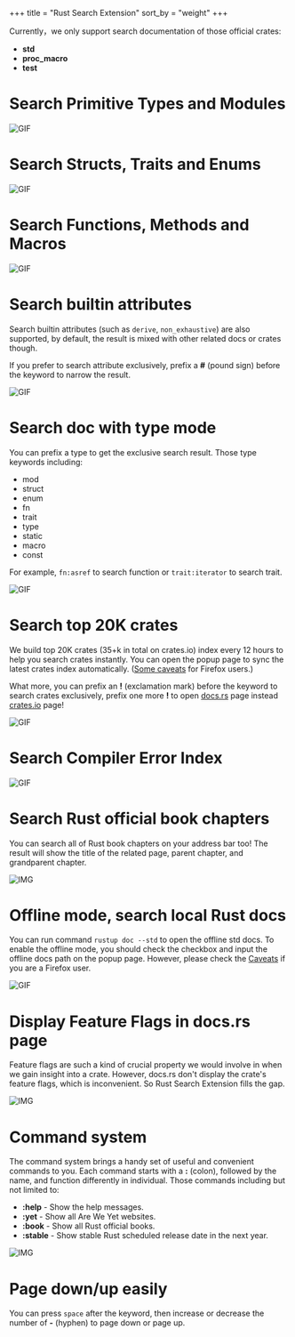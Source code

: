 +++
title = "Rust Search Extension"
sort_by = "weight"
+++

Currently，we only support search documentation of those official crates:
- **std**
- **proc_macro**
- **test**

# Search Primitive Types and Modules

![GIF](/primary-module.gif)

# Search Structs, Traits and Enums

![GIF](/struct-traits.gif)

# Search Functions, Methods and Macros

![GIF](/function-macros.gif)

# Search builtin attributes

Search builtin attributes (such as `derive`, `non_exhaustive`) are also supported, 
by default, the result is mixed with other related docs or crates though. 

If you prefer to search attribute exclusively, prefix a **#** (pound sign) before the keyword to narrow the result.

![GIF](/search-attributes.gif)

# Search doc with type mode

You can prefix a type to get the exclusive search result. Those type keywords including:
- mod
- struct
- enum
- fn
- trait
- type
- static
- macro
- const

For example, `fn:asref` to search function or `trait:iterator` to search trait.

![GIF](/type-mode.gif)

# Search top 20K crates

We build top 20K crates (35+k in total on crates.io) index every 12 hours to help you search crates instantly. 
You can open the popup page to sync the latest crates index automatically. ([Some caveats](/how-it-works/#caveats) 
for Firefox users.)

What more, you can prefix an **!** (exclamation mark) before the keyword to search crates exclusively, 
prefix one more **!** to open [docs.rs](https://docs.rs) page instead [crates.io](https://crates.io) page!

![GIF](/search-crates.gif)

# Search Compiler Error Index

![GIF](/error-index.gif)

# Search Rust official book chapters

You can search all of Rust book chapters on your address bar too! 
The result will show the title of the related page, parent chapter, and grandparent chapter.

![IMG](/search-book.png)

# Offline mode, search local Rust docs

You can run command `rustup doc --std` to open the offline std docs. 
To enable the offline mode, you should check the checkbox and input the offline docs path on the popup page. 
However, please check the [Caveats](/how-it-works/#caveats) if you are a Firefox user.  

![GIF](/offline-mode.gif)

# Display Feature Flags in docs.rs page

Feature flags are such a kind of crucial property we would involve in when we gain insight into a crate. 
However, docs.rs don't display the crate's feature flags, which is inconvenient. 
So Rust Search Extension fills the gap.

![IMG](/feature-flags.png)

# Command system

The command system brings a handy set of useful and convenient commands to you. 
Each command starts with a **:** (colon), followed by the name, and function differently in individual.
Those commands including but not limited to:

- **:help** - Show the help messages. 
- **:yet** - Show all Are We Yet websites. 
- **:book** - Show all Rust official books. 
- **:stable** - Show stable Rust scheduled release date in the next year. 

![IMG](/command-system.gif)

# Page down/up easily

You can press `space` after the keyword, then increase or decrease the number of **-** (hyphen) to page down or page up.